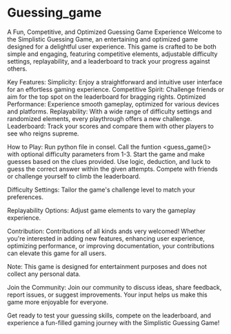 # Guessing_game
A Fun, Competitive, and Optimized Guessing Game Experience
Welcome to the Simplistic Guessing Game, an entertaining and optimized game designed for a delightful user experience. This game is crafted to be both simple and engaging, featuring competitive elements, adjustable difficulty settings, replayability, and a leaderboard to track your progress against others.

Key Features:
Simplicity: Enjoy a straightforward and intuitive user interface for an effortless gaming experience.
Competitive Spirit: Challenge friends or aim for the top spot on the leaderboard for bragging rights.
Optimized Performance: Experience smooth gameplay, optimized for various devices and platforms.
Replayability: With a wide range of difficulty settings and randomized elements, every playthrough offers a new challenge.
Leaderboard: Track your scores and compare them with other players to see who reigns supreme.

How to Play:
Run python file in consel. 
Call the funtion <guess_game()> with optional difficulty parameters from 1-3.
Start the game and make guesses based on the clues provided.
Use logic, deduction, and luck to guess the correct answer within the given attempts.
Compete with friends or challenge yourself to climb the leaderboard.

Difficulty Settings: Tailor the game's challenge level to match your preferences.

Replayability Options: Adjust game elements to vary the gameplay experience.

Contribution:
Contributions of all kinds ands very welcomed! Whether you're interested in adding new features, enhancing user experience, optimizing performance, or improving documentation, your contributions can elevate this game for all users.

Note:
This game is designed for entertainment purposes and does not collect any personal data.

Join the Community:
Join our community to discuss ideas, share feedback, report issues, or suggest improvements. Your input helps us make this game more enjoyable for everyone.

Get ready to test your guessing skills, compete on the leaderboard, and experience a fun-filled gaming journey with the Simplistic Guessing Game!
